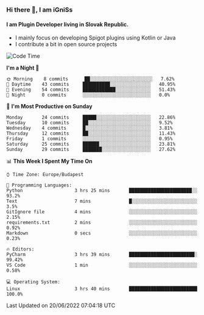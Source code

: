 ### Hi there 👋, I am iGniSs

#### I am Plugin Developer living in Slovak Republic.
- I mainly focus on developing Spigot plugins using Kotlin or Java
- I contribute a bit in open source projects

<!--START_SECTION:waka-->
![Code Time](http://img.shields.io/badge/Code%20Time-786%20hrs%2034%20mins-blue)

**I'm a Night 🦉** 

```text
🌞 Morning    8 commits      ██░░░░░░░░░░░░░░░░░░░░░░░   7.62% 
🌆 Daytime    43 commits     ██████████░░░░░░░░░░░░░░░   40.95% 
🌃 Evening    54 commits     ████████████░░░░░░░░░░░░░   51.43% 
🌙 Night      0 commits      ░░░░░░░░░░░░░░░░░░░░░░░░░   0.0%

```
📅 **I'm Most Productive on Sunday** 

```text
Monday       24 commits     █████░░░░░░░░░░░░░░░░░░░░   22.86% 
Tuesday      10 commits     ██░░░░░░░░░░░░░░░░░░░░░░░   9.52% 
Wednesday    4 commits      █░░░░░░░░░░░░░░░░░░░░░░░░   3.81% 
Thursday     12 commits     ██░░░░░░░░░░░░░░░░░░░░░░░   11.43% 
Friday       1 commits      ░░░░░░░░░░░░░░░░░░░░░░░░░   0.95% 
Saturday     25 commits     ██████░░░░░░░░░░░░░░░░░░░   23.81% 
Sunday       29 commits     ███████░░░░░░░░░░░░░░░░░░   27.62%

```


📊 **This Week I Spent My Time On** 

```text
⌚︎ Time Zone: Europe/Budapest

💬 Programming Languages: 
Python                   3 hrs 25 mins       ███████████████████████░░   93.2% 
Text                     7 mins              █░░░░░░░░░░░░░░░░░░░░░░░░   3.5% 
GitIgnore file           4 mins              ░░░░░░░░░░░░░░░░░░░░░░░░░   2.15% 
requirements.txt         2 mins              ░░░░░░░░░░░░░░░░░░░░░░░░░   0.92% 
Markdown                 0 secs              ░░░░░░░░░░░░░░░░░░░░░░░░░   0.23%

🔥 Editors: 
PyCharm                  3 hrs 39 mins       ████████████████████████░   99.42% 
VS Code                  1 min               ░░░░░░░░░░░░░░░░░░░░░░░░░   0.58%

💻 Operating System: 
Linux                    3 hrs 40 mins       █████████████████████████   100.0%

```


 Last Updated on 20/06/2022 07:04:18 UTC
<!--END_SECTION:waka-->